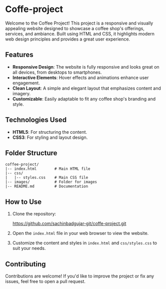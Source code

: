# Coffe-project 

Welcome to the Coffee Project! This project is a responsive and visually appealing website designed to showcase a coffee shop's offerings, services, and ambiance. Built using HTML and CSS, it highlights modern web design principles and provides a great user experience.

## Features

- **Responsive Design**: The website is fully responsive and looks great on all devices, from desktops to smartphones.
- **Interactive Elements**: Hover effects and animations enhance user engagement.
- **Clean Layout**: A simple and elegant layout that emphasizes content and imagery.
- **Customizable**: Easily adaptable to fit any coffee shop's branding and style.

## Technologies Used

- **HTML5**: For structuring the content.
- **CSS3**: For styling and layout design.

## Folder Structure

```
coffee-project/
|-- index.html        # Main HTML file
|-- css/
|   |-- styles.css    # Main CSS file
|-- images/           # Folder for images
|-- README.md         # Documentation
```

## How to Use

1. Clone the repository:
  
   https://github.com/sachinbadgujar-git/coffe-project.git
  

2. Open the `index.html` file in your web browser to view the website.

3. Customize the content and styles in `index.html` and `css/styles.css` to suit your needs.


## Contributing

Contributions are welcome! If you'd like to improve the project or fix any issues, feel free to open a pull request.

